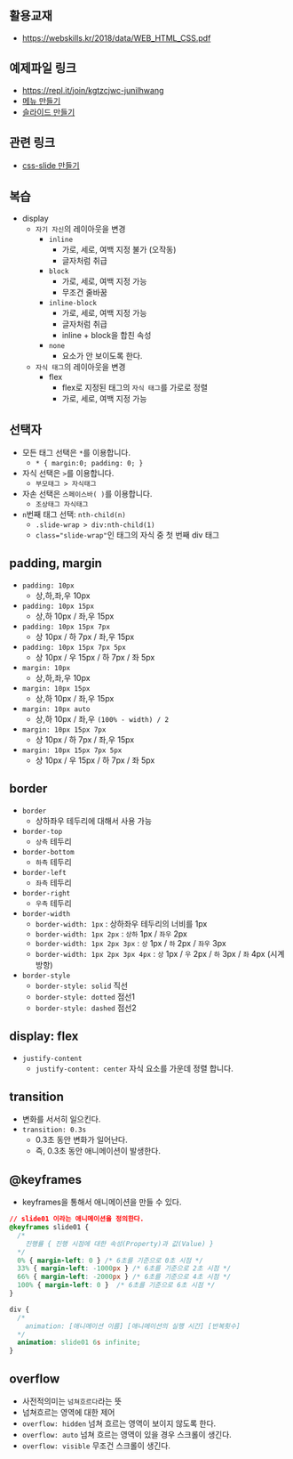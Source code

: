 ## 활용교재

- https://webskills.kr/2018/data/WEB_HTML_CSS.pdf

## 예제파일 링크

- https://repl.it/join/kgtzcjwc-junilhwang
- [메뉴 만들기](./example01.html)
- [슬라이드 만들기](./example02.html)

## 관련 링크

- [css-slide 만들기](http://junil-hwang.com/blog/css-slide-animation/)

## 복습

- display
  - `자기 자신`의 레이아웃을 변경
    - `inline`
      - 가로, 세로, 여백 지정 불가 (오작동)
      - 글자처럼 취급
    - `block`
      - 가로, 세로, 여백 지정 가능
      - 무조건 줄바꿈
    - `inline-block`
      - 가로, 세로, 여백 지정 가능
      - 글자처럼 취급
      - inline + block을 합친 속성
    - `none`
      - 요소가 안 보이도록 한다.
  - `자식 태그`의 레이아웃을 변경
    - flex
      - flex로 지정된 태그의 `자식 태그`를 가로로 정렬
      - 가로, 세로, 여백 지정 가능

## 선택자

- 모든 태그 선택은 `*`를 이용합니다.
  - `* { margin:0; padding: 0; }`
- 자식 선택은 `>`를 이용합니다.
  - `부모태그 > 자식태그`
- 자손 선택은 `스페이스바( )`를 이용합니다.
  - `조상태그 자식태그`
- `n`번째 태그 선택: `nth-child(n)`
  - `.slide-wrap > div:nth-child(1)`
  - `class="slide-wrap"`인 태그의 자식 중 첫 번째 div 태그

## padding, margin

- `padding: 10px`
  - 상,하,좌,우 10px
- `padding: 10px 15px`
  - 상,하 10px / 좌,우 15px
- `padding: 10px 15px 7px`
  - 상 10px / 하 7px / 좌,우 15px
- `padding: 10px 15px 7px 5px`
  - 상 10px / 우 15px / 하 7px / 좌 5px
- `margin: 10px`
  - 상,하,좌,우 10px
- `margin: 10px 15px`
  - 상,하 10px / 좌,우 15px
- `margin: 10px auto`
  - 상,하 10px / 좌,우 `(100% - width) / 2`
- `margin: 10px 15px 7px`
  - 상 10px / 하 7px / 좌,우 15px
- `margin: 10px 15px 7px 5px`
  - 상 10px / 우 15px / 하 7px / 좌 5px

## border

- `border`
  - 상하좌우 테두리에 대해서 사용 가능
- `border-top`
  - `상측` 테두리
- `border-bottom`
  - `하측` 테두리
- `border-left`
  - `좌측` 테두리
- `border-right`
  - `우측` 테두리
- `border-width`
  - `border-width: 1px` : 상하좌우 테두리의 너비를 1px
  - `border-width: 1px 2px` : `상하` 1px / `좌우` 2px
  - `border-width: 1px 2px 3px` : `상` 1px / `하` 2px / `좌우` 3px
  - `border-width: 1px 2px 3px 4px` : `상` 1px / `우` 2px / `하` 3px / `좌` 4px (시계방항)
- `border-style`
  - `border-style: solid` 직선
  - `border-style: dotted` 점선1
  - `border-style: dashed` 점선2

## display: flex
- `justify-content`
  - `justify-content: center` 자식 요소를 가운데 정렬 합니다.

## transition

- 변화를 서서히 일으킨다.
- `transition: 0.3s`
  - 0.3초 동안 변화가 일어난다.
  - 즉, 0.3초 동안 애니메이션이 발생한다.

## @keyframes
- keyframes을 통해서 애니메이션을 만들 수 있다.

```css
// slide01 이라는 애니메이션을 정의한다.
@keyframes slide01 {
  /*
    진행률 { 진행 시점에 대한 속성(Property)과 값(Value) }
  */
  0% { margin-left: 0 } /* 6초를 기준으로 0초 시점 */
  33% { margin-left: -1000px } /* 6초를 기준으로 2초 시점 */
  66% { margin-left: -2000px } /* 6초를 기준으로 4초 시점 */
  100% { margin-left: 0 }  /* 6초를 기준으로 6초 시점 */
}

div {
  /*
    animation: [애니메이션 이름] [애니메이션의 실행 시간] [반복횟수]
  */
  animation: slide01 6s infinite;
}
```

## overflow

- 사전적의미는 `넘쳐흐르다`라는 뜻
- 넘쳐흐르는 영역에 대한 제어
- `overflow: hidden` 넘쳐 흐르는 영역이 보이지 않도록 한다.
- `overflow: auto` 넘쳐 흐르는 영역이 있을 경우 스크롤이 생긴다.
- `overflow: visible` 무조건 스크롤이 생긴다. 